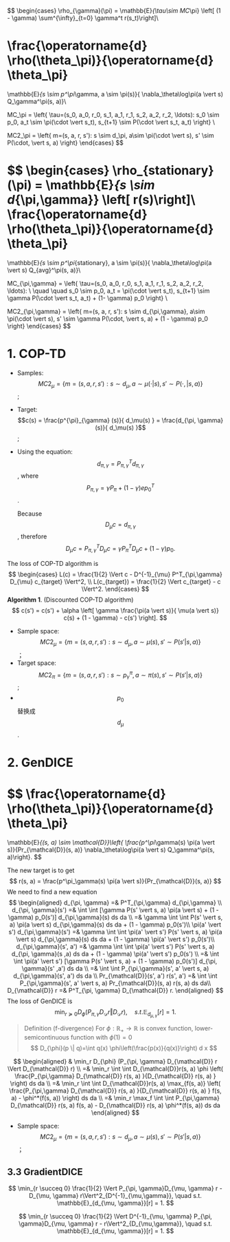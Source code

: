 $$
\begin{cases}
\rho_{\gamma}(\pi) = \mathbb{E}_{\tau\sim MC_\pi} \left[ (1 - \gamma) \sum^{\infty}_{t=0} \gamma^t r(s_t)\right]\\

\frac{\operatorname{d} \rho(\theta_\pi)}{\operatorname{d} \theta_\pi} 
=

\mathbb{E}_{s \sim p^\pi_\gamma, a \sim \pi(s)}\{
\nabla_\theta\log\pi(a \vert s) 
Q_\gamma^\pi(s, a)\}\\

MC_\pi = \left\{ \tau=(s_0, a_0, r_0, s_1, a_1, r_1, s_2, a_2, r_2, \ldots): s_0 \sim p_0, a_t \sim \pi(\cdot \vert s_t), s_{t+1} \sim P(\cdot \vert s_t, a_t) \right\} \\

MC2_\pi = \left\{ m=(s, a, r, s'): s \sim d_\pi, a\sim \pi(\cdot \vert s), s' \sim P(\cdot, \vert s, a) \right\}
\end{cases}
$$

$$
\begin{cases}
\rho_{stationary} (\pi) = \mathbb{E}_{s \sim d_{\pi,\gamma}} \left[ r(s)\right]\\
\frac{\operatorname{d} \rho(\theta_\pi)}{\operatorname{d} \theta_\pi} 
=

\mathbb{E}_{s \sim p^\pi_{stationary}, a \sim \pi(s)}\{
\nabla_\theta\log\pi(a \vert s) 
Q_{avg}^\pi(s, a)\}\\

MC_{\pi,\gamma} = \left\{ \tau=(s_0, a_0, r_0, s_1, a_1, r_1, s_2, a_2, r_2, \ldots): \\ \quad \quad s_0 \sim p_0, a_t = \pi(\cdot \vert s_t), s_{t+1} \sim \gamma P(\cdot \vert s_t, a_t) + (1- \gamma) p_0 \right\} \\

MC2_{\pi,\gamma} = \left\{ m=(s, a, r, s'): s \sim d_{\pi,\gamma}, a\sim \pi(\cdot \vert s), s' \sim \gamma P(\cdot, \vert s, a) + (1 - \gamma) p_0 \right\}
\end{cases}
$$

# 1. COP-TD

- Samples: $$MC2_{\mu} = \left\{ m=(s, a, r, s'): s \sim d_\mu, a\sim \mu(\cdot \vert s), s' \sim P(\cdot, \vert s, a) \right\} $$;

- Target: $$c(s) = \frac{p^{\pi}_{\gamma} (s)}{ d_\mu(s) } = \frac{d_{\pi, \gamma} (s)}{ d_\mu(s) }$$;

- Using the equation: $$d_{\pi, \gamma} = P^T_{\pi,\gamma} d_{\pi,\gamma}$$, where $$P_{\pi, \gamma} = \gamma P_\pi + (1 - \gamma)e p_0^T$$.

  Because $$ D_\mu c = d_{\pi,\gamma} $$, therefore
  $$
  D_\mu c = P^T_{\pi, \gamma} D_\mu c = \gamma P^T_\pi D_\mu c + (1 - \gamma) p_0.
  $$

The loss of COP-TD algorithm is
$$
\begin{cases}
L(c) = \frac{1}{2} \Vert  c - D^{-1}_{\mu} P^T_{\pi,\gamma} D_{\mu} c_{target} \Vert^2, \\
L(c_{target}) = \frac{1}{2} \Vert c_{target} - c \Vert^2.
\end{cases}
$$
**Algorithm 1**. (Discounted COP-TD algorithm)
$$
c(s') = c(s') + \alpha \left[ \gamma \frac{\pi(a \vert s)}{ \mu(a \vert s)} c(s) + (1 - \gamma) - c(s') \right].
$$

- Sample space: $$ MC2_{\mu} = \{ m = (s, a, r, s'): s \sim d_\mu, a \sim \mu(s), s' \sim P(s' \vert s, a)\}$$；
- Target space: $$ MC2_{\pi} = \{ m = (s, a, r, s'): s \sim p^\pi_{\gamma}, a \sim \pi(s), s' \sim P(s' \vert s, a)\}$$;
- $$p_0$$  替换成 $$d_{\mu}$$. 

# 2. GenDICE

$$
\frac{\operatorname{d} \rho(\theta_\pi)}{\operatorname{d} \theta_\pi} 
=

\mathbb{E}_{(s, a) \sim \mathcal{D}}\left\{
\frac{p^\pi_\gamma(s) \pi(a \vert s)}{Pr_{\mathcal{D}}(s, a)} 
\nabla_\theta\log\pi(a \vert s) 
Q_\gamma^\pi(s, a)\right\}.
$$

The new target is to get
$$
r(s, a) = \frac{p^\pi_\gamma(s) \pi(a \vert s)}{Pr_{\mathcal{D}}(s, a)} 
$$
We need to find a new equation
$$
\begin{aligned}
 d_{\pi, \gamma} =& P^T_{\pi,\gamma} d_{\pi,\gamma} \\
d_{\pi, \gamma}(s') =& \int \int [\gamma P(s' \vert s, a) \pi(a \vert s) + (1 - \gamma) p_0(s')] d_{\pi,\gamma}(s) ds da \\
=& \gamma \int \int P(s' \vert s, a) \pi(a \vert s) d_{\pi,\gamma}(s) ds da  + (1 - \gamma) p_0(s')\\
\pi(a' \vert s') d_{\pi,\gamma}(s')
=& \gamma \int \int \pi(a' \vert s') P(s' \vert s, a) \pi(a \vert s) d_{\pi,\gamma}(s) ds da  + (1 - \gamma) \pi(a' \vert s') p_0(s')\\
d_{\pi,\gamma}(s', a')
=& \gamma \int \int \pi(a' \vert s') P(s' \vert s, a) d_{\pi, \gamma}(s ,a) ds da  + (1 - \gamma) \pi(a' \vert s') p_0(s') \\
=& \int \int \pi(a' \vert s') [\gamma P(s' \vert s, a) + (1 - \gamma) p_0(s')] d_{\pi, \gamma}(s' ,a') ds da \\
=& \int \int P_{\pi,\gamma}(s', a' \vert s, a) d_{\pi,\gamma}(s', a') ds da \\
Pr_{\mathcal{D}}(s', a') r(s', a') 
=& \int \int P_{\pi,\gamma}(s', a' \vert s, a) Pr_{\mathcal{D}}(s, a) r(s, a) ds da\\
D_{\mathcal{D}} r =& P^T_{\pi, \gamma} D_{\mathcal{D}} r.
\end{aligned}
$$
The loss of GenDICE is  
$$
\min_{r \succeq 0}  D_{\phi} (P_{\pi, \gamma}D_{\mathcal{D}} r \Vert D_{\mathcal{D}} r), \quad s.t. \mathbb{E}_{d_{\mu, \gamma}}[r] = 1.
$$

> Definition (f-divergence) For $\phi: \mathbb{R}_{+} \rightarrow \mathbb{R}$ is convex function, lower-semicontinuous function with $\phi(1)=0$
> $$
> D_{\phi}(p \| q)=\int q(x) \phi\left(\frac{p(x)}{q(x)}\right) d x
> $$

$$
\begin{aligned}
& \min_r D_{\phi} (P_{\pi, \gamma} D_{\mathcal{D}} r \Vert D_{\mathcal{D}} r) \\
=&  \min_r \int \int D_{\mathcal{D}}r(s, a) \phi \left( \frac{P_{\pi,\gamma} D_{\mathcal{D}} r(s, a) }{D_{\mathcal{D}} r(s, a) } \right) ds da \\
=& \min_r \int \int D_{\mathcal{D}}r(s, a) \max_{f(s, a)} \left( \frac{P_{\pi,\gamma} D_{\mathcal{D}} r(s, a) }{D_{\mathcal{D}} r(s, a) } f(s, a) - \phi^*(f(s, a)) \right) ds da \\
=& \min_r \max_f \int \int P_{\pi,\gamma} D_{\mathcal{D}} r(s, a) f(s, a) - D_{\mathcal{D}} r(s, a) \phi^*(f(s, a)) ds da
\end{aligned}
$$

- Sample space: $$ MC2_{\mu} = \{ m = (s, a, r, s'): s \sim d_\mu, a \sim \mu(s), s' \sim P(s' \vert s, a)\}$$；

## 3.3 GradientDICE

$$
\min_{r \succeq 0}  \frac{1}{2} \Vert P_{\pi, \gamma}D_{\mu, \gamma} r - D_{\mu, \gamma} r\Vert^2_{D^{-1}_{\mu,\gamma}}, \quad s.t. \mathbb{E}_{d_{\mu, \gamma}}[r] = 1.
$$

$$
\min_{r \succeq 0}  \frac{1}{2} \Vert D^{-1}_{\mu, \gamma} P_{\pi, \gamma}D_{\mu, \gamma} r - r\Vert^2_{D_{\mu,\gamma}}, \quad s.t. \mathbb{E}_{d_{\mu, \gamma}}[r] = 1.
$$

